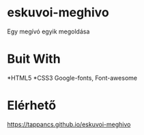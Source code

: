 # eskuvoi-meghivo
Egy megívó egyik megoldása

# Buit With
*HTML5
*CSS3  Google-fonts, Font-awesome

# Elérhető
https://tappancs.github.io/eskuvoi-meghivo
